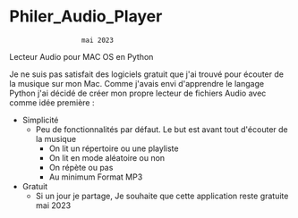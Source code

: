 # Philer_Audio_Player
                      mai 2023
Lecteur Audio pour MAC OS en Python

Je ne suis pas satisfait des logiciels gratuit que j'ai trouvé pour écouter de la musique sur mon Mac.
Comme j'avais envi d'apprendre le langage Python j'ai décidé de créer mon propre lecteur de fichiers Audio avec comme idée première :
  - Simplicité
    - Peu de fonctionnalités par défaut. Le but est avant tout d'écouter de la musique
      - On lit un répertoire ou une playliste
      - On lit en mode aléatoire ou non
      - On répète ou pas
      - Au minimum Format MP3
  - Gratuit
    - Si un jour je partage, Je souhaite que cette application reste gratuite
                      mai 2023
